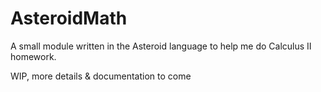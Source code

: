 # AsteroidMath
A small module written in the Asteroid language to help me do Calculus II homework. 

WIP, more details & documentation to come
